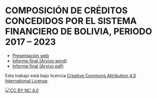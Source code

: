 # COMPOSICIÓN DE CRÉDITOS CONCEDIDOS POR EL SISTEMA FINANCIERO DE BOLIVIA, PERIODO 2017 – 2023

- [Presentación web](#)
- [Informe final (Arvivo word)](https://github.com/PRIMERO-LOS-DATOS/COMPOSICION-DE-CARTERA-DEL-SISTEMA-FINANCIERO-DE-BOLIVIA/raw/main/LASPUMSS/COMPOSICION-DE-CARTERA-DEL-SISTEMA-FINANCIERO-DE-BOLIVIA/PRINCIPAL-ARTICULO-WORD.docx)
- [Informe final (Arvivo pdf)](https://zenodo.org/doi/10.5281/zenodo.11559670)


Este trabajo está bajo licencia 
[Creative Commons Attribution 4.0 International License][cc-by-nc].

[![CC BY NC 4.0][cc-by-nc-image]][cc-by-nc]

[cc-by-nc]: https://creativecommons.org/licenses/by-nc/4.0/
[cc-by-nc-image]: https://mirrors.creativecommons.org/presskit/buttons/88x31/png/by-nc.png
